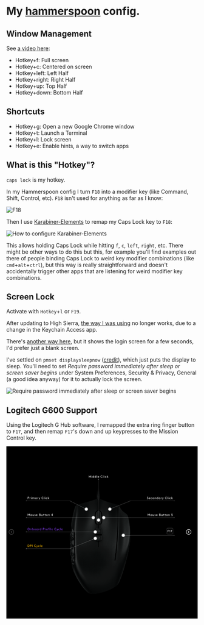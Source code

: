 # My [hammerspoon](http://www.hammerspoon.org/) config.

## Window Management

See [a video here](https://youtu.be/OjS6LqKEPcA):

* Hotkey+f: Full screen
* Hotkey+c: Centered on screen
* Hotkey+left: Left Half
* Hotkey+right: Right Half
* Hotkey+up: Top Half
* Hotkey+down: Bottom Half

## Shortcuts

* Hotkey+g: Open a new Google Chrome window
* Hotkey+t: Launch a Terminal
* Hotkey+l: Lock screen
* Hotkey+e: Enable hints, a way to switch apps

## What is this "Hotkey"?

`caps lock` is my hotkey.

In my Hammerspoon config I turn `F18` into a modifier key (like Command, Shift, Control, etc). `F18` isn't used for anything as far as I know:

![F18](apple-wireless-keyboard-numeric.png?raw=true "F18")

Then I use [Karabiner-Elements](https://github.com/tekezo/Karabiner-Elements) to remap my Caps Lock key to `F18`:

![How to configure Karabiner-Elements](Karabiner-Elements.png?raw=true "How to configure Karabiner-Elements")

This allows holding Caps Lock while hitting `f`, `c`, `left`, `right`, etc. There might be other ways to do this but this, for example you'll find examples out there of people binding Caps Lock to weird key modifier combinations (like `cmd`+`alt`+`ctrl`), but this way is really straightforward and doesn't accidentally trigger other apps that are listening for weird modifier key combinations.

## Screen Lock

Activate with `Hotkey`+`l` or `F19`.

After updating to High Sierra, [the way I was using](https://apple.stackexchange.com/a/123738) no longer works, due to a change in the Keychain Access app.

There's [another way here](https://stackoverflow.com/a/26492632), but it shows the login screen for a few seconds, I'd prefer just a blank screen.

I've settled on `pmset displaysleepnow` ([credit](https://apple.stackexchange.com/a/111493)), which just puts the display to sleep. You'll need to set _Require password immediately after sleep or screen saver begins_ under System Preferences, Security & Privacy, General (a good idea anyway) for it to actually lock the screen.

![Require password immediately after sleep or screen saver begins](L851F.png?raw=true "Require password immediately after sleep or screen saver begins")

## Logitech G600 Support

Using the Logitech G Hub software, I remapped the extra ring finger button to `F17`, and then remap `F17`'s down and up keypresses to the Mission Control key.

![logitech-g600-ring-finger-button.png](logitech-g600-ring-finger-button.png?raw=true "Logitech G600 ring finger button remap in Logitech G Hub")
